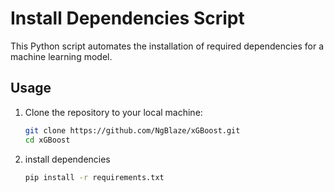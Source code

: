 # Install Dependencies Script

This Python script automates the installation of required dependencies for a machine learning model. 

## Usage

1. Clone the repository to your local machine:

   ```bash
   git clone https://github.com/NgBlaze/xGBoost.git
   cd xGBoost
2. install dependencies
    ```bash
   pip install -r requirements.txt
